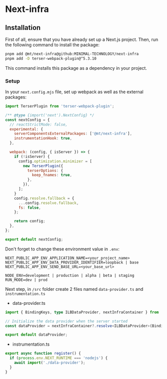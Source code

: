 # Next-infra

## Installation

First of all, ensure that you have already set up a Next.js project. Then, run the following command to install the package:

```bash
pnpm add @mt/next-infra@github:MINIMAL-TECHNOLOGY/next-infra
pnpm add -D terser-webpack-plugin@^5.3.10
```

This command installs this package as a dependency in your project.

### Setup

In your `next.config.mjs` file, set up webpack as well as the external packages:

```mjs
import TerserPlugin from 'terser-webpack-plugin';

/** @type {import('next').NextConfig} */
const nextConfig = {
  // reactStrictMode: false,
  experimental: {
    serverComponentsExternalPackages: ['@mt/next-infra'],
    instrumentationHook: true,
  },

  webpack: (config, { isServer }) => {
    if (!isServer) {
      config.optimization.minimizer = [
        new TerserPlugin({
          terserOptions: {
            keep_fnames: true,
          },
        }),
      ];
    }
    config.resolve.fallback = {
      ...config.resolve.fallback,
      fs: false,
    };

    return config;
  },
};

export default nextConfig;
```

Don't forget to change these environment value in `.env`:

```
NEXT_PUBLIC_APP_ENV_APPLICATION_NAME=<your_project_name>
NEXT_PUBLIC_APP_ENV_DATA_PROVIDER_IDENTIFIER=loopback | base
NEXT_PUBLIC_APP_ENV_SEND_BASE_URL=<your_base_url>

NODE_ENV=development | production | alpha | beta | staging
RUN_MODE=dev | prod
```

Next step, in `/src` folder create 2 files named `data-provider.ts` and `instrumentation.ts`

- data-provider.ts
```typescript
import { BindingKeys, type ILBDataProvider, nextInfraContainer } from '@mt/next-infra';

// Initialize the data provider when the server started
const dataProvider = nextInfraContainer?.resolve<ILBDataProvider>(BindingKeys.NEXT_DATA_PROVIDER);

export default dataProvider;
```

- instrumentation.ts
```typescript
export async function register() {
  if (process.env.NEXT_RUNTIME === 'nodejs') {
    await import('./data-provider');
  }
}
```
